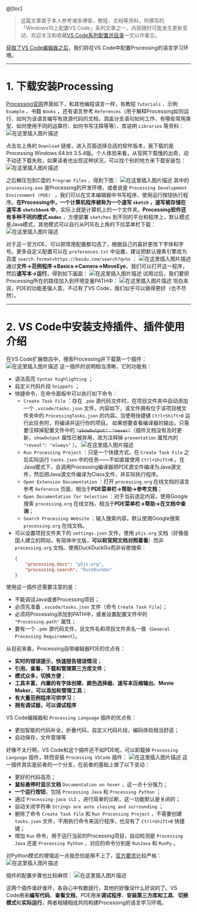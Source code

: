 @[toc]

> 这篇文章属于本人参考诸多博客、教程、文档等资料，所撰写的「Windows10上配置VS Code」系列文章之一，内容随时可能发生更新变动，欢迎关注和收藏[VS Code系列配置总目录](https://memcpy0.blog.csdn.net/article/details/117640795)一文以作备忘。
 
[获取了VS Code编辑器之后](https://memcpy0.blog.csdn.net/article/details/117640795)，我们将在VS Code中配置Processing的语言学习环境。

---
# 1. 下载安装Processing
[Processing官网](https://processing.org/)界面如下，和其他编程语言一样，有教程 `Tutorials` 、示例 `Example` 、书籍 `Books` ，还有语言参考 `References`（用于解释Processing如何运行、如何为该语言编写有效源代码的文档，涵盖分支语句如何工作、有哪些常用类型、如何使用不同的运算符、如何书写注释等等）、库说明 `Libraries` 等资料：
![在这里插入图片描述](https://img-blog.csdnimg.cn/f0cb2dfe65ff4eeaaa6ed0750bcb3f65.png?x-oss-process=image/watermark,type_ZmFuZ3poZW5naGVpdGk,shadow_10,text_aHR0cHM6Ly9ibG9nLmNzZG4ubmV0L215UmVhbGl6YXRpb24=,size_16,color_FFFFFF,t_70)

点击左上角的 `Download` 链接，进入页面选择合适的软件版本，我下载的是Processing Windows 64 bit 3.5.4版。个人体验来看，从官网下载慢的出奇，动不动还下载失败，如果读者也出现这种状况，可以找个别的地方来下载安装包：
![在这里插入图片描述](https://img-blog.csdnimg.cn/dc703a676ba14db1beb85390e535f76b.png?x-oss-process=image/watermark,type_ZmFuZ3poZW5naGVpdGk,shadow_10,text_aHR0cHM6Ly9ibG9nLmNzZG4ubmV0L215UmVhbGl6YXRpb24=,size_16,color_FFFFFF,t_70)

之后解压包到C盘的 `Program Files` ，得到下图：
![在这里插入图片描述](https://img-blog.csdnimg.cn/1842ea9ecea84ff1992755bf432d72b1.png?x-oss-process=image/watermark,type_ZmFuZ3poZW5naGVpdGk,shadow_10,text_aHR0cHM6Ly9ibG9nLmNzZG4ubmV0L215UmVhbGl6YXRpb24=,size_16,color_FFFFFF,t_70)
其中的 `processing.exe` 是Processing的开发环境，或者说是 `Processing Development Environment (PDE) ` ，我们可以在文本编辑器中书写程序、使用运行按钮执行程序。**在Processing中，一个计算机程序被称为一个速写 `sketch` ，速写被存储在速写本 `sketchbook` 中**，实际上就是计算机上的一个文件夹。**Processing软件还有多种不同的模式 `modes`** ，方便部署 `sketches` 到不同的平台和程序上，默认模式是Java模式，其他模式可以自行从PDE右上角的下拉菜单栏下载： 
![在这里插入图片描述](https://img-blog.csdnimg.cn/29d80c7f9e4d4ee29afb7b5a8a89bb37.png?x-oss-process=image/watermark,type_ZmFuZ3poZW5naGVpdGk,shadow_10,text_aHR0cHM6Ly9ibG9nLmNzZG4ubmV0L215UmVhbGl6YXRpb24=,size_16,color_FFFFFF,t_70)

对于这一官方IDE，可以把常用配置都勾选了，根据自己的喜好更改下字体和字号。更多自定义配置可以在 `preferences.txt` 中设置，建议把默认搜素引擎改为百度 `search.format=https://baidu.com/search?q=%s` ：
![在这里插入图片描述](https://img-blog.csdnimg.cn/2cf6705fdc774065922cc4abfd9cf64d.png?x-oss-process=image/watermark,type_ZmFuZ3poZW5naGVpdGk,shadow_10,text_aHR0cHM6Ly9ibG9nLmNzZG4ubmV0L215UmVhbGl6YXRpb24=,size_16,color_FFFFFF,t_70)
通过**文件->范例程序->Basics->Camera->MoveEye**，我们可以打开这一程序，然后**速写本->运行**，得到如下画面：
![在这里插入图片描述](https://img-blog.csdnimg.cn/88e41d1786cf4eed9f7e0478bc485fd2.png?x-oss-process=image/watermark,type_ZmFuZ3poZW5naGVpdGk,shadow_10,text_aHR0cHM6Ly9ibG9nLmNzZG4ubmV0L215UmVhbGl6YXRpb24=,size_16,color_FFFFFF,t_70)
试用过后，我们要把Processing所在的路径加入到环境变量PATH中：
![在这里插入图片描述](https://img-blog.csdnimg.cn/91d94b1603d54897bc7a1963cfcdff5b.png?x-oss-process=image/watermark,type_ZmFuZ3poZW5naGVpdGk,shadow_10,text_aHR0cHM6Ly9ibG9nLmNzZG4ubmV0L215UmVhbGl6YXRpb24=,size_16,color_FFFFFF,t_70)
坦白来说，PDE的功能差强人意，不过有了VS Code，我们似乎可以做得更好（也不尽然）。

---
# 2. VS Code中安装支持插件、插件使用介绍
在VS Code扩展商店中，搜索Processing并下载第一个插件：
![在这里插入图片描述](https://img-blog.csdnimg.cn/95d4846e356a4525a4adbe9e816c13ba.png?x-oss-process=image/watermark,type_ZmFuZ3poZW5naGVpdGk,shadow_10,text_aHR0cHM6Ly9ibG9nLmNzZG4ubmV0L215UmVhbGl6YXRpb24=,size_16,color_FFFFFF,t_70)
这一插件的说明相当清晰，它的功能有：
- 语法高亮 `Syntax highlighting` ；
- 自定义代码片段 `Snippets` ；
- 快捷命令，在命令面板中可以执行如下命令：
	- `Create Task File` ：存在 `.pde` 源代码文件时，在项目文件夹中自动添加一个 `.vscode/tasks.json` 文件，内容如下，该文件拥有位于该项目根文件夹中的 `ProcessingTasks.json` 的内容。当使用快捷键 `Ctrl+Shift+B` 运行此任务时，将编译并运行你的项目。
	如果想要查看编译器的输出，只需要注释掉配置文件中的 ~~`"showOutput"："never"`~~（插件文档没有及时更新，`showOutput` 属性已被弃用，改为注释掉 `presentation` 属性内的 `"reveal": "always"` ）。 
 ![在这里插入图片描述](https://img-blog.csdnimg.cn/833843813a974c31baa4d70131064340.png?x-oss-process=image/watermark,type_ZmFuZ3poZW5naGVpdGk,shadow_10,text_aHR0cHM6Ly9ibG9nLmNzZG4ubmV0L215UmVhbGl6YXRpb24=,size_16,color_FFFFFF,t_70)
	- `Run Processing Project` ：只是一个快捷方式，在 `Create Task File` 之后实际运行 `tasks.json` 中的任务——不如直接使用 `Ctrl+Shift+B` 。在Java模式下，会调用Processing编译器把PDE源文件编译为Java源文件，然后把Java源文件编译为Class文件，并实际执行程序。
	- `Open Extension Documentation` ：打开 `processing.org` 在线文档的语言参考 `Reference` 页面，相当于**PDE菜单栏->帮助->参考文档**；
	- `Open Documentation for Selection` ：对于当前选定内容，使用Google搜索 `processing.org` 在线文档，相当于**PDE菜单栏->帮助->在文档中查询**；
	- `Search Processing Website` ：输入搜索内容，默认使用Google搜索 `processing.org` 在线文档。
 - 可以设置项目文件夹下的 `settings.json` 文件，使用 `p5js.org` 文档（好像是国人建立的网站，有简体中文版，**可以和官网文档对照着看**）而非 `processing.org` 文档、使用DuckDuckGo而非谷歌搜索：
	```json
	{
	    "processing.docs": "p5js.org",
	    "processing.search": "DuckDuckGo"
	}
	```

使用这一插件还需要注意的是：
- 不能调试Java或者Processing项目；
- 必须先准备 `.vscode/tasks.json` 文件（命令 `Create Task File`）；
- 必须将Processing添加到PATH中，或者设置配置文件中的 `"Processing.path"` 属性；
- 要有一个 `.pde` 源代码文件，且文件名和项目文件夹名一致（`General Processing Requirement`）。

从目前来看，Processing自带编辑器PDE的优点有：
- **实时的错误提示，快速报告错误情况**；
- **引用、查看、下载和管理第三方库文件**；
- **模式众多，切换方便**；
- **工具丰富，内置的有字体创建、颜色选择器、速写本压缩输出、Movie Maker，可以添加和管理工具**；
- **有大量范例程序可供学习**；
-  **拥有调试器，可以调试程序**

VS Code编辑器和 `Processing Language` 插件的优点有：
- 更加智能的代码补全，折叠代码，自定义代码片段，编码体验相当舒适；
- 自动保存，文件管理等

好像不太行啊，VS Code和这个插件还不如PDE呢。可以卸载掉 `Processing Language` 插件，转而安装 `Processing VSCode` 插件：
![在这里插入图片描述](https://img-blog.csdnimg.cn/3201e8b1210c4646a0648b55e4aba912.png?x-oss-process=image/watermark,type_ZmFuZ3poZW5naGVpdGk,shadow_10,text_aHR0cHM6Ly9ibG9nLmNzZG4ubmV0L215UmVhbGl6YXRpb24=,size_16,color_FFFFFF,t_70)
这一插件其实是前者的一个分支，在前者的基础上做了以下变动：
- 更好的代码高亮；
- **鼠标悬停时显示文档** `Documentation on hover` ，这一点十分强力；
- **一个运行按钮**，包括 `Processing Java` 和 `Processing Python` ；
- 通过 `Processing-java CLI` ，进行简单的诊断，这一功能默认是关闭的；
- 自动关闭字符串 `Strings are auto closing and surrounding` ；
- 删除了命令 `Create Task File` 和 `Run Processing Project` ，不需要创建 `tasks.json` 文件，不用执行命令来运行程序，也没有了 `Ctrl+Shift+B` 快捷键；
- 增加 `Run` 命令，用于运行当前的Processing项目，自动检测是 `Processing Java` 还是 `Processing Python` ，对应的命令分别是 `RunJava` 和 `RunPy` 。 

对Python模式的增强这一点我恐怕是用不上了，[官方要求](https://py.processing.org/tutorials/command-line/)比较严格：
![在这里插入图片描述](https://img-blog.csdnimg.cn/2942a3b3445e49b38af3f9865e2c1dc1.png?x-oss-process=image/watermark,type_ZmFuZ3poZW5naGVpdGk,shadow_10,text_aHR0cHM6Ly9ibG9nLmNzZG4ubmV0L215UmVhbGl6YXRpb24=,size_16,color_FFFFFF,t_70)

插件的配置步骤也比较麻烦：
![在这里插入图片描述](https://img-blog.csdnimg.cn/15fcddeb24084679afac5858d6bfa237.png?x-oss-process=image/watermark,type_ZmFuZ3poZW5naGVpdGk,shadow_10,text_aHR0cHM6Ly9ibG9nLmNzZG4ubmV0L215UmVhbGl6YXRpb24=,size_16,color_FFFFFF,t_70)

这两个插件谁好谁坏，各自心中有数就行，其他的好像没什么好说的了。VS Code用来**编写代码**、**查看文档**，PDE用来**调试程序**、**安装第三方库和工具**、**切换模式**和**实际运行**，两者相辅相成共同构建Processing的语言学习环境。
 
